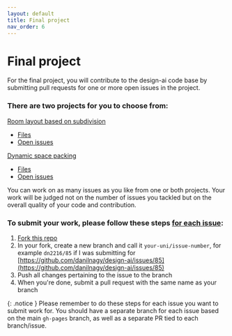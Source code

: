 ```yaml
---
layout: default
title: Final project
nav_order: 6
---
```


# Final project

For the final project, you will contribute to the design-ai code base by submitting pull requests for one or more open issues in the project.

### There are two projects for you to choose from:

<u>Room layout based on subdivision</u>

- [Files](https://github.com/danilnagy/design-ai/tree/gh-pages/docs/projects/subd)
- [Open issues](https://github.com/danilnagy/design-ai/labels/subd)

<u>Dynamic space packing</u>

- [Files](https://github.com/danilnagy/design-ai/tree/gh-pages/docs/projects/packing)
- [Open issues](https://github.com/danilnagy/design-ai/labels/packing)

You can work on as many issues as you like from one or both projects. Your work will be judged not on the number of issues you tackled but on the overall quality of your code and contribution.

### To submit your work, please follow these steps **<u>for each issue</u>**:

1. [Fork this repo](https://github.com/danilnagy/design-ai/fork)
2. In your fork, create a new branch and call it `your-uni/issue-number`, for example `dn2216/85` if I was submitting for [https://github.com/danilnagy/design-ai/issues/85](https://github.com/danilnagy/design-ai/issues/85)
3. Push all changes pertaining to the issue to the branch
4. When you're done, submit a pull request with the same name as your branch

{: .notice }
Please remember to do these steps for each issue you want to submit work for. You should have a separate branch for each issue based on the main `gh-pages` branch, as well as a separate PR tied to each branch/issue.
